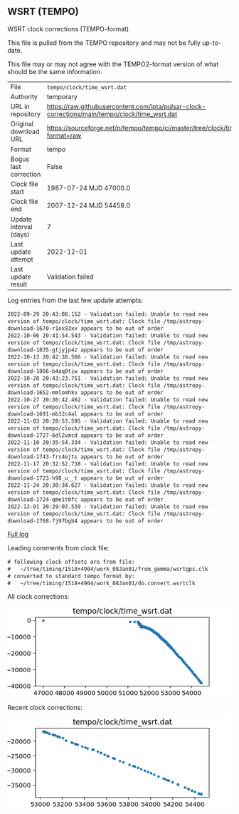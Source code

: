 
## WSRT (TEMPO)

WSRT clock corrections (TEMPO-format)

This file is pulled from the TEMPO repository and may not be fully up-to-date.

This file may or may not agree with the TEMPO2-format version of what
should be the same information.

|     |     |
|:--- |:--- |
| File | `tempo/clock/time_wsrt.dat` |
| Authority | temporary |
| URL in repository | <https://raw.githubusercontent.com/ipta/pulsar-clock-corrections/main/tempo/clock/time_wsrt.dat> |
| Original download URL | <https://sourceforge.net/p/tempo/tempo/ci/master/tree/clock/time_wsrt.dat?format=raw> |
| Format | tempo |
| Bogus last correction | False |
| Clock file start | 1987-07-24 MJD 47000.0 |
| Clock file end | 2007-12-24 MJD 54458.0 |
| Update interval (days) | 7 |
| Last update attempt | 2022-12-01 |
| Last update result | Validation failed |

Log entries from the last few update attempts:
```
2022-09-29 20:43:08.152 - Validation failed: Unable to read new version of tempo/clock/time_wsrt.dat: Clock file /tmp/astropy-download-1670-r1ox93xv appears to be out of order
2022-10-06 20:41:54.543 - Validation failed: Unable to read new version of tempo/clock/time_wsrt.dat: Clock file /tmp/astropy-download-1835-gtjyjp4z appears to be out of order
2022-10-13 20:42:38.566 - Validation failed: Unable to read new version of tempo/clock/time_wsrt.dat: Clock file /tmp/astropy-download-1866-b4aq0tiw appears to be out of order
2022-10-20 20:43:23.751 - Validation failed: Unable to read new version of tempo/clock/time_wsrt.dat: Clock file /tmp/astropy-download-1652-mmlomhkv appears to be out of order
2022-10-27 20:36:42.462 - Validation failed: Unable to read new version of tempo/clock/time_wsrt.dat: Clock file /tmp/astropy-download-1691-mb32c4al appears to be out of order
2022-11-03 20:28:53.595 - Validation failed: Unable to read new version of tempo/clock/time_wsrt.dat: Clock file /tmp/astropy-download-1727-6dl2vmcd appears to be out of order
2022-11-10 20:35:54.334 - Validation failed: Unable to read new version of tempo/clock/time_wsrt.dat: Clock file /tmp/astropy-download-1743-frs4ejts appears to be out of order
2022-11-17 20:32:52.738 - Validation failed: Unable to read new version of tempo/clock/time_wsrt.dat: Clock file /tmp/astropy-download-1723-h98_u__t appears to be out of order
2022-11-24 20:30:34.627 - Validation failed: Unable to read new version of tempo/clock/time_wsrt.dat: Clock file /tmp/astropy-download-1724-qme1t0fc appears to be out of order
2022-12-01 20:29:03.539 - Validation failed: Unable to read new version of tempo/clock/time_wsrt.dat: Clock file /tmp/astropy-download-1768-7j97bgb4 appears to be out of order
```
[Full log](https://raw.githubusercontent.com/ipta/pulsar-clock-corrections/main/log/tempo/clock/time_wsrt.dat.log)

Leading comments from clock file:

    # following clock offsets are from file:
    #   ~/tree/timing/1518+4904/work_08Jan01/from_gemma/wsrtgps.clk
    # converted to standard tempo format by:
    #   ~/tree/timing/1518+4904/work_08Jan01/do.convert.wsrtclk



All clock corrections:

![plot of all clock corrections](time_wsrt.dat.png "All corrections")

Recent clock corrections:

![plot of recent clock corrections](time_wsrt.dat.short.png "Recent corrections")

